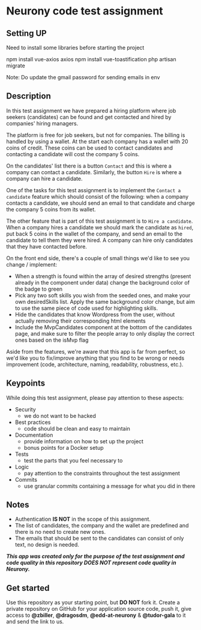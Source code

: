 
# Neurony code test assignment

## Setting UP

Need to install some libraries before starting the project

npm install vue-axios axios
npm install vue-toastification
php artisan migrate

Note: Do update the gmail password for sending emails in env

## Description

In this test assignment we have prepared a hiring platform where job seekers (candidates) can be found and get contacted and hired by companies' hiring managers.

The platform is free for job seekers, but not for companies.
The billing is handled by using a wallet. At the start each company has a wallet with 20 coins of credit.
These coins can be used to contact candidates and contacting a candidate will cost the company 5 coins.

On the candidates' list there is a button `Contact` and this is where a company can contact a candidate.
Similarly, the button `Hire` is where a company can hire a candidate.

One of the tasks for this test assignment is to implement the `Contact a candidate` feature which should consist of the following:
when a company contacts a candidate, we should send an email to that candidate and charge the company 5 coins from its wallet.

The other feature that is part of this test assignment is to `Hire a candidate`.
When a company hires a candidate we should mark the candidate as `hired`, put back 5 coins in the wallet of the company, and send an email to the candidate to tell them they were hired.
A company can hire only candidates that they have contacted before.

On the front end side, there's a couple of small things we'd like to see you change / implement:
 * When a strength is found within the array of desired strengths (present already in the component under data) change the background color of the badge to green
 * Pick any two soft skills you wish from the seeded ones, and make your own desiredSkills list. Apply the same background color change, but aim to use the same piece of code used for highlighting skills.
 * Hide the candidates that know Wordpress from the user, without actually removing their corresponding html elements
 * Include the MvpCandidates component at the bottom of the candidates page, and make sure to filter the people array to only display the correct ones based on the isMvp flag

Aside from the features, we're aware that this app is far from perfect, so we'd like you to fix/improve anything that you find to be wrong or needs improvement (code, architecture, naming, readability, robustness, etc.).

## Keypoints

While doing this test assignment, please pay attention to these aspects:

- Security 
    - we do not want to be hacked
- Best practices 
    - code should be clean and easy to maintain
- Documentation 
    - provide information on how to set up the project 
    - bonus points for a Docker setup
- Tests 
    - test the parts that you feel necessary to
- Logic 
    - pay attention to the constraints throughout the test assignment
- Commits
  - use granular commits containing a message for what you did in there

## Notes

- Authentication **IS NOT** in the scope of this assignment.
- The list of candidates, the company and the wallet are predefined and there is no need to create new ones.
- The emails that should be sent to the candidates can consist of only text, no design is needed.


_**This app was created only for the purpose of the test assignment and code quality in this repository DOES NOT represent code quality in Neurony.**_

## Get started

Use this repository as your starting point, but **DO NOT** fork it. Create a private repository on GitHub for your application source code, push it, give access to **@zbiller**, **@dragosdm**, **@edd-at-neurony**  & **@tudor-gala** to it and send the link to us.
